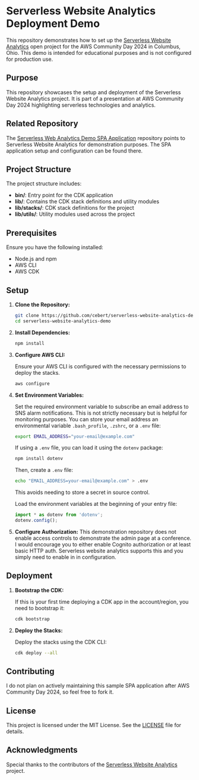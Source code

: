# Serverless Website Analytics Deployment Demo

This repository demonstrates how to set up the [Serverless Website Analytics](https://github.com/rehanvdm/serverless-website-analytics) open project for the AWS Community Day 2024 in Columbus, Ohio. This demo is intended for educational purposes and is not configured for production use.

## Purpose

This repository showcases the setup and deployment of the Serverless Website Analytics project. It is part of a presentation at AWS Community Day 2024 highlighting serverless technologies and analytics.

## Related Repository

The [Serverless Web Analytics Demo SPA Application](https://github.com/cebert/serverless-web-analytics-demo-spa-application) repository points to Serverless Website Analytics for demonstration purposes. The SPA application setup and configuration can be found there.

## Project Structure

The project structure includes:

- **bin/**: Entry point for the CDK application
- **lib/**: Contains the CDK stack definitions and utility modules
- **lib/stacks/**: CDK stack definitions for the project
- **lib/utils/**: Utility modules used across the project

## Prerequisites

Ensure you have the following installed:

- Node.js and npm
- AWS CLI
- AWS CDK

## Setup

1. **Clone the Repository:**

   ```sh
   git clone https://github.com/cebert/serverless-website-analytics-demo
   cd serverless-website-analytics-demo
   ```

2. **Install Dependencies:**

   ```sh
   npm install
   ```

3. **Configure AWS CLI:**

   Ensure your AWS CLI is configured with the necessary permissions to deploy the stacks.

   ```sh
   aws configure
   ```

4. **Set Environment Variables:**

   Set the required environment variable to subscribe an email address to SNS alarm notifications. 
   This is not strictly necessary but is helpful for monitoring purposes.
   You can store your email address an environmental variable `.bash_profile`, `.zshrc`, or a `.env` file:

   ```sh
   export EMAIL_ADDRESS="your-email@example.com"
   ```

   If using a `.env` file, you can load it using the `dotenv` package:

   ```sh
   npm install dotenv
   ```

   Then, create a `.env` file:

   ```sh
   echo "EMAIL_ADDRESS=your-email@example.com" > .env
   ```

   This avoids needing to store a secret in source control.

   Load the environment variables at the beginning of your entry file:

   ```typescript
   import * as dotenv from 'dotenv';
   dotenv.config();
   ```

5. **Configure Authorization:**
This demonstration repository does not enable access controls to demonstrate the admin page at a conference.
I would encourage you to either enable Cognito authorization or at least basic HTTP auth. Serverless website analytics supports this and
you simply need to enable in in configuration.

## Deployment

1. **Bootstrap the CDK:**

   If this is your first time deploying a CDK app in the account/region, you need to bootstrap it:

   ```sh
   cdk bootstrap
   ```

2. **Deploy the Stacks:**

   Deploy the stacks using the CDK CLI:

   ```sh
   cdk deploy --all
   ```

## Contributing

I do not plan on actively maintaining this sample SPA application after AWS Community Day 2024, so feel free to fork it.

## License

This project is licensed under the MIT License. See the [LICENSE](LICENSE) file for details.

## Acknowledgments

Special thanks to the contributors of the [Serverless Website Analytics](https://github.com/rehanvdm/serverless-website-analytics) project.
